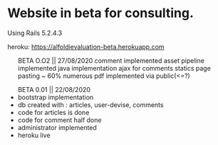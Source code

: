 <h1>Website in beta for consulting.</h1>
Using Rails 5.2.4.3

heroku: https://alfoldievaluation-beta.herokuapp.com

<ul>BETA O.O2 || 27/08/2020
    comment implemented
    asset pipeline implemented
    java implementation
    ajax for comments
    statics page pasting ~ 60%
    numerous pdf implemented via public(<=?)
</ul>

<ul>BETA 0.01 || 22/08/2020  
<li>bootstrap implementation</li>
<li>db created with : articles, user-devise, comments</li>
<li>code for articles is done</li>
<li>code for comment half done</li>
<li>administrator implemented</li>
<li>heroku live</li>
</ul>

